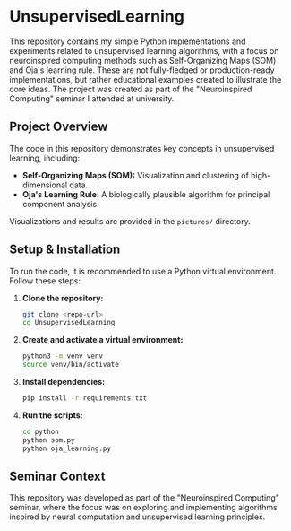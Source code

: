 # UnsupervisedLearning

This repository contains my simple Python implementations and experiments related to unsupervised learning algorithms, with a focus on neuroinspired computing methods such as Self-Organizing Maps (SOM) and Oja's learning rule. These are not fully-fledged or production-ready implementations, but rather educational examples created to illustrate the core ideas. The project was created as part of the "Neuroinspired Computing" seminar I attended at university.

## Project Overview

The code in this repository demonstrates key concepts in unsupervised learning, including:
- **Self-Organizing Maps (SOM):** Visualization and clustering of high-dimensional data.
- **Oja's Learning Rule:** A biologically plausible algorithm for principal component analysis.

Visualizations and results are provided in the `pictures/` directory.

## Setup & Installation

To run the code, it is recommended to use a Python virtual environment. Follow these steps:

1. **Clone the repository:**
   ```bash
   git clone <repo-url>
   cd UnsupervisedLearning
   ```

2. **Create and activate a virtual environment:**
   ```bash
   python3 -m venv venv
   source venv/bin/activate
   ```

3. **Install dependencies:**
   ```bash
   pip install -r requirements.txt
   ```

4. **Run the scripts:**
   ```bash
   cd python
   python som.py
   python oja_learning.py
   ```

## Seminar Context

This repository was developed as part of the "Neuroinspired Computing" seminar, where the focus was on exploring and implementing algorithms inspired by neural computation and unsupervised learning principles.